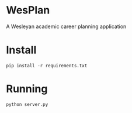 WesPlan
=======

A Wesleyan academic career planning application


Install
=======

	pip install -r requirements.txt


Running
=======
	python server.py